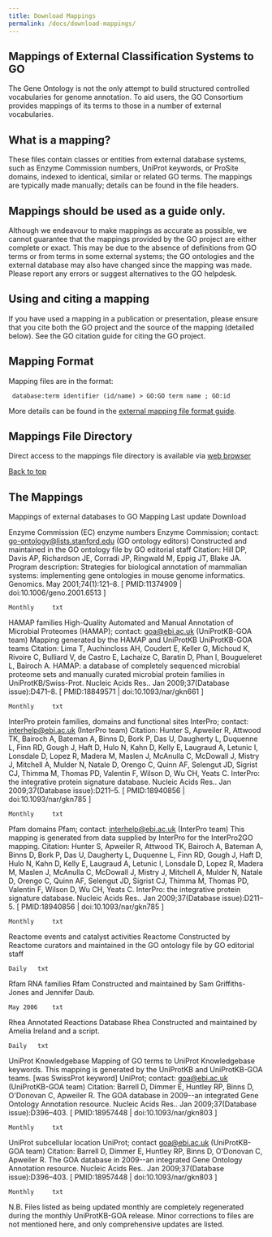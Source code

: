```yaml
---
title: Download Mappings
permalink: /docs/download-mappings/
---
```

## Mappings of External Classification Systems to GO

The Gene Ontology is not the only attempt to build structured controlled vocabularies for genome annotation. To aid users, the GO Consortium provides mappings of its terms to those in a number of external vocabularies.
## What is a mapping?

These files contain classes or entities from external database systems, such as Enzyme Commission numbers, UniProt keywords, or ProSite domains, indexed to identical, similar or related GO terms. The mappings are typically made manually; details can be found in the file headers.

## Mappings should be used as a guide only.

Although we endeavour to make mappings as accurate as possible, we cannot guarantee that the mappings provided by the GO project are either complete or exact. This may be due to the absence of definitions from GO terms or from terms in some external systems; the GO ontologies and the external database may also have changed since the mapping was made. Please report any errors or suggest alternatives to the GO helpdesk.
## Using and citing a mapping

If you have used a mapping in a publication or presentation, please ensure that you cite both the GO project and the source of the mapping (detailed below). See the GO citation guide for citing the GO project.
## Mapping Format

Mapping files are in the format:

` database:term identifier (id/name) > GO:GO term name ; GO:id`

More details can be found in the [external mapping file format guide](http://geneontology.org/page/external-mapping-file-format).
## Mappings File Directory

Direct access to the mappings file directory is available via [web browser](http://geneontology.org/external2go/)

[Back to top](#mappings-of-external-classification-systems-to-go)
## The Mappings

<!--Table starts here-->
Mappings of external databases to GO Mapping 	Last update 	Download

Enzyme Commission (EC) enzyme numbers
    Enzyme Commission; contact: go-ontology@lists.stanford.edu (GO ontology editors)
    Constructed and maintained in the GO ontology file by GO editorial staff
    Citation: Hill DP, Davis AP, Richardson JE, Corradi JP, Ringwald M, Eppig JT, Blake JA. Program description: Strategies for biological annotation of mammalian systems: implementing gene ontologies in mouse genome informatics. Genomics. May 2001;74(1):121–8. [ PMID:11374909 | doi:10.1006/geno.2001.6513 ]

	Monthly 	txt

HAMAP families
    High-Quality Automated and Manual Annotation of Microbial Proteomes (HAMAP); contact: goa@ebi.ac.uk (UniProtKB-GOA team)
    Mapping generated by the HAMAP and UniProtKB UniProtKB-GOA teams
    Citation: Lima T, Auchincloss AH, Coudert E, Keller G, Michoud K, Rivoire C, Bulliard V, de Castro E, Lachaize C, Baratin D, Phan I, Bougueleret L, Bairoch A. HAMAP: a database of completely sequenced microbial proteome sets and manually curated microbial protein families in UniProtKB/Swiss-Prot. Nucleic Acids Res.. Jan 2009;37(Database issue):D471–8. [ PMID:18849571 | doi:10.1093/nar/gkn661 ]

	Monthly 	txt

InterPro protein families, domains and functional sites
    InterPro; contact: interhelp@ebi.ac.uk (InterPro team)
    Citation: Hunter S, Apweiler R, Attwood TK, Bairoch A, Bateman A, Binns D, Bork P, Das U, Daugherty L, Duquenne L, Finn RD, Gough J, Haft D, Hulo N, Kahn D, Kelly E, Laugraud A, Letunic I, Lonsdale D, Lopez R, Madera M, Maslen J, McAnulla C, McDowall J, Mistry J, Mitchell A, Mulder N, Natale D, Orengo C, Quinn AF, Selengut JD, Sigrist CJ, Thimma M, Thomas PD, Valentin F, Wilson D, Wu CH, Yeats C. InterPro: the integrative protein signature database. Nucleic Acids Res.. Jan 2009;37(Database issue):D211–5. [ PMID:18940856 | doi:10.1093/nar/gkn785 ]

	Monthly 	txt

Pfam domains
    Pfam; contact: interhelp@ebi.ac.uk (InterPro team)
    This mapping is generated from data supplied by InterPro for the InterPro2GO mapping.
    Citation: Hunter S, Apweiler R, Attwood TK, Bairoch A, Bateman A, Binns D, Bork P, Das U, Daugherty L, Duquenne L, Finn RD, Gough J, Haft D, Hulo N, Kahn D, Kelly E, Laugraud A, Letunic I, Lonsdale D, Lopez R, Madera M, Maslen J, McAnulla C, McDowall J, Mistry J, Mitchell A, Mulder N, Natale D, Orengo C, Quinn AF, Selengut JD, Sigrist CJ, Thimma M, Thomas PD, Valentin F, Wilson D, Wu CH, Yeats C. InterPro: the integrative protein signature database. Nucleic Acids Res.. Jan 2009;37(Database issue):D211–5. [ PMID:18940856 | doi:10.1093/nar/gkn785 ]

	Monthly 	txt


Reactome events and catalyst activities
    Reactome
    Constructed by Reactome curators and maintained in the GO ontology file by GO editorial staff

	Daily 	txt

Rfam RNA families
    Rfam
    Constructed and maintained by Sam Griffiths-Jones and Jennifer Daub.

	May 2006 	txt

Rhea Annotated Reactions Database
    Rhea
    Constructed and maintained by Amelia Ireland and a script.

	Daily 	txt

UniProt Knowledgebase
    Mapping of GO terms to UniProt Knowledgebase keywords. This mapping is generated by the UniProtKB and UniProtKB-GOA teams. [was SwissProt keyword]
    UniProt; contact: goa@ebi.ac.uk (UniProtKB-GOA team)
    Citation: Barrell D, Dimmer E, Huntley RP, Binns D, O'Donovan C, Apweiler R. The GOA database in 2009--an integrated Gene Ontology Annotation resource. Nucleic Acids Res.. Jan 2009;37(Database issue):D396–403. [ PMID:18957448 | doi:10.1093/nar/gkn803 ]


	Monthly 	txt

UniProt subcellular location
    UniProt; contact goa@ebi.ac.uk (UniProtKB-GOA team)
    Citation: Barrell D, Dimmer E, Huntley RP, Binns D, O'Donovan C, Apweiler R. The GOA database in 2009--an integrated Gene Ontology Annotation resource. Nucleic Acids Res.. Jan 2009;37(Database issue):D396–403. [ PMID:18957448 | doi:10.1093/nar/gkn803 ]

	Monthly 	txt

N.B. Files listed as being updated monthly are completely regenerated during the monthly UniProtKB-GOA release. Minor corrections to files are not mentioned here, and only comprehensive updates are listed.
